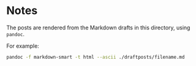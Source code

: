 # Notes

The posts are rendered from the Markdown drafts in this directory, using `pandoc`.

For example:

```bash
pandoc -f markdown-smart -t html --ascii ./draftposts/filename.md
```
